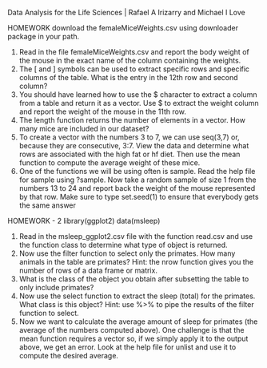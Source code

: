 Data Analysis for the Life Sciences | Rafael A Irizarry and Michael I Love


HOMEWORK 
download the femaleMiceWeights.csv using downloader package in your path. 
1. Read in the file femaleMiceWeights.csv and report the body weight of the mouse in the exact name of the
 column containing the weights.
 2. The [ and ] symbols can be used to extract specific rows and specific columns of the table.
 What is the entry in the 12th row and second column?
 3.  You should have learned how to use the $ character to extract a column from a table and return it as a vector.
 Use $ to extract the weight column and report the weight of the mouse in the 11th row.
 4. The length function returns the number of elements in a vector. How many mice are included
 in our dataset?
 5. To create a vector with the numbers 3 to 7, we can use seq(3,7) or, because they are consecutive, 3:7. View
 the data and determine what rows are associated with the high fat or hf diet. Then use the mean function to
 compute the average weight of these mice.
 6. One of the functions we will be using often is sample. Read the help file for sample using
 ?sample. Now take a random sample of size 1 from the numbers 13 to 24 and report back the weight of the
 mouse represented by that row. Make sure to type set.seed(1) to ensure that everybody gets the same answer


HOMEWORK - 2 
library(ggplot2)
 data(msleep)
 1. Read in the msleep_ggplot2.csv file with the function read.csv and use the function class
 to determine what type of object is returned.
 2. Now use the filter function to select only the primates. How many animals in the table are primates?
 Hint: the nrow function gives you the number of rows of a data frame or matrix.
 3. What is the class of the object you obtain after subsetting the table to only include primates?
 4. Now use the select function to extract the sleep (total) for the primates. What class is this object?
 Hint: use %>% to pipe the results of the filter function to select.
 5. Now we want to calculate the average amount of sleep for primates (the average of the numbers
 computed above). One challenge is that the mean function requires a vector so, if we simply apply it to
 the output above, we get an error. Look at the help file for unlist and use it to compute the desired
 average.
